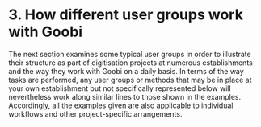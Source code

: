 # 3. How different user groups work with Goobi

The next section examines some typical user groups in order to illustrate their structure as part of digitisation projects at numerous establishments and the way they work with Goobi on a daily basis. In terms of the way tasks are performed, any user groups or methods that may be in place at your own establishment but not specifically represented below will nevertheless work along similar lines to those shown in the examples. Accordingly, all the examples given are also applicable to individual workflows and other project-specific arrangements.

